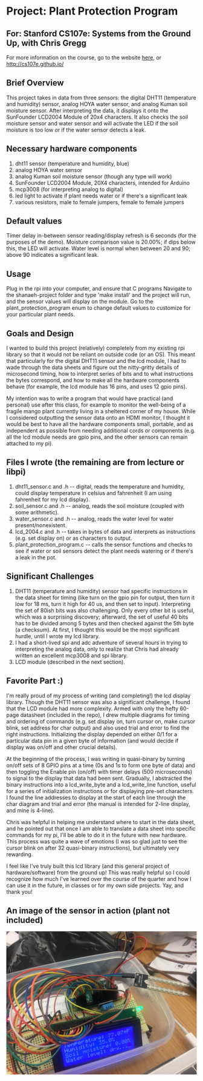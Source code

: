 # Project: Plant Protection Program

## For: Stanford CS107e: Systems from the Ground Up, with Chris Gregg
For more information on the course, go to the website [here](http://cs107e.github.io/), or http://cs107e.github.io/

## Brief Overview

This project takes in data from three sensors: the digital DHT11 (temperature and humidity) sensor, analog HOYA water sensor, and analog Kuman soil moisture sensor. After interpreting the data, it displays it onto the SunFounder LCD2004 Module of 20x4 characters.
It also checks the soil moisture sensor and water sensor and will activate the LED if the soil moisture is too low or if the water sensor detects a leak.


## Necessary hardware components

1. dht11 sensor (temperature and humidity, blue)
2. analog HOYA water sensor
3. analog Kuman soil moisture sensor (though any type will work)
4. SunFounder LCD2004 Module, 20X4 characters, intended for Arduino
5. mcp3008 (for interpreting analog to digital)
6. led light to activate if plant needs water or if there's a significant leak
7. various resistors, male to female jumpers, female to female jumpers


## Default values

Timer delay in-between sensor reading/display refresh is 6 seconds (for the purposes of the demo).
Moisture comparison value is 20.00%; if dips below this, the LED will activate.
Water level is normal when between 20 and 90; above 90 indicates a significant leak.


## Usage
Plug in the rpi into your computer, and ensure that C programs 
Navigate to the shanaeh-project folder and type 'make install' and the project will run, and the sensor values will display on the module. 
Go to the plant_protection_program enum to change default values to customize for your particular plant needs.


## Goals and Design

I wanted to build this project (relatively) completely from my existing rpi library so that it would not be reliant on outside code (or an OS). This meant that particularly for the digital DHT11 sensor and the lcd module, I had to wade through the data sheets and figure out the nitty-gritty details of microsecond timing, how to interpret series of bits and to what instructions the bytes correspond, and how to make all the hardware components behave (for example, the lcd module has 16 pins, and uses 12 gpio pins). 

My intention was to write a program that would have practical (and personal) use after this class, for example to monitor the well-being of a fragile mango plant currently living in a sheltered corner of my house. 
While I considered outputting the sensor data onto an HDMI monitor, I thought it would be best to have all the hardware components small, portable, and as independent as possible from needing additional cords or components (e.g. all the lcd module needs are gpio pins, and the other sensors can remain attached to my pi).


## Files I wrote (the remaining are from lecture or libpi)

1. dht11_sensor.c and .h -- digital, reads the temperature and humidity, could display temperature in celsius and fahrenheit (I am using fahrenheit for my lcd display).
2. soil_sensor.c and .h -- analog, reads the soil moisture (coupled with some arithmetic).
3. water_sensor.c and .h -- analog, reads the water level for water present/nonexistent.
4. lcd_2004.c and .h -- takes in bytes of data and interprets as instructions (e.g. set display on) or as characters to output.
5. plant_protection_program.c -- calls the sensor functions and checks to see if water or soil sensors detect the plant needs watering or if there's a leak in the pot. 


## Significant Challenges

1. DHT11 (temperature and humidity) sensor had specific instructions in the data sheet for timing (like turn on the gpio pin for output, then turn it low for 18 ms, turn it high for 40 us, and then set to input). Interpreting the set of 80ish bits was also challenging. Only every other bit is useful, which was a surprising discovery; afterward, the set of useful 40 bits has to be divided among 5 bytes and then checked against the 5th byte (a checksum). At first, I thought this would be the most significant hurdle, until I wrote my lcd library.
2. I had a short-lived spi and adc adventure of several hours in trying to interpreting the analog data, only to realize that Chris had already written an excellent mcp3008 and spi library.
3. LCD module (described in the next section).


## Favorite Part :)

I'm really proud of my process of writing (and completing!) the lcd display library. Though the DHT11 sensor was also a significant challenge, I found that the LCD module had more complexity. Armed with only the hefty 60-page datasheet (included in the repo), I drew multiple diagrams for timing and ordering of commands (e.g. set display on, turn cursor on, make cursor blink, set address for char output) and also used trial and error to find the right instructions. Initializing the display depended on either 0/1 for a particular data pin in a given byte of information (and would decide if display was on/off and other crucial details).

At the beginning of the process, I was writing in quasi-binary by turning on/off sets of 8 GPIO pins at a time (0s and 1s to form one byte of data) and then toggling the Enable pin (on/off) with timer delays (500 microseconds) to signal to the display that data had been sent. Gradually, I abstracted the binary instructions into a lcd_write_byte and a lcd_write_line function, useful for a series of initialization instructions or for displaying pre-set characters. I found the line addresses to display at the start of each line through the char diagram and trial and error (the manual is intended for 2-line display, and mine is 4-line).

Chris was helpful in helping me understand where to start in the data sheet, and he pointed out that once I am able to translate a data sheet into specific commands for my pi, I'll be able to do it in the future with new hardware. This process was quite a wave of emotions (I was so glad just to see the cursor blink on after 32 quasi-binary instructions), but ultimately very rewarding. 

I feel like I've truly built this lcd library (and this general project of hardware/software) from the ground up! This was really helpful so I could recognize how much I've learned over the course of the quarter and how I can use it in the future, in classes or for my own side projects. Yay, and thank you!

## An image of the sensor in action (plant not included)
![An image of the sensor in action](https://github.com/Shanaeh/plant-protection-program/blob/master/plant_demo.JPG)

